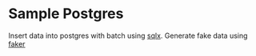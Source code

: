 # Sample Postgres

Insert data into postgres with batch using [sqlx](https://github.com/jmoiron/sqlx).
Generate fake data using [faker](https://github.com/go-faker/faker)